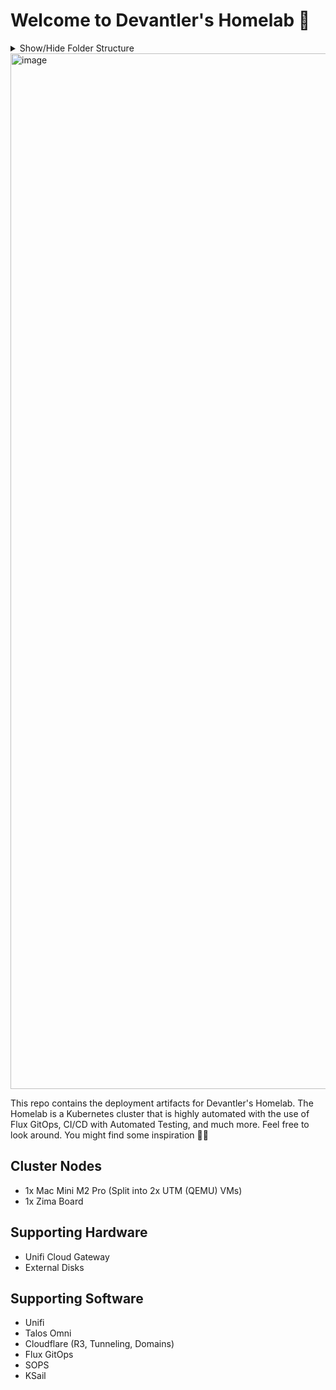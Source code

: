 # Welcome to Devantler's Homelab 🚀

<details>
  <summary>Show/Hide Folder Structure</summary>

<!-- readme-tree start -->
```
.
├── .github
│   └── workflows
├── .vscode
├── k8s
│   ├── clusters
│   │   ├── homelab-ksail
│   │   │   ├── flux-system
│   │   │   └── variables
│   │   └── homelab-prod
│   │       ├── flux-system
│   │       └── variables
│   ├── environments
│   │   └── talos
│   │       └── infrastructure
│   │           └── patches
│   └── manifests
│       ├── apps
│       │   ├── ingresses
│       │   └── patches
│       ├── infrastructure
│       │   └── releases
│       ├── infrastructure-config
│       │   ├── ingresses
│       │   ├── middlewares
│       │   ├── pipelines
│       │   └── tasks
│       └── repositories
└── talos
    └── patches
        ├── cluster
        └── nodes

31 directories
```
<!-- readme-tree end -->

</details>

<img width="1657" alt="image" src="https://github.com/devantler/homelab/assets/26203420/f2c4cf51-67b1-4fc9-ab08-16f8ea140457">

This repo contains the deployment artifacts for Devantler's Homelab. The Homelab is a Kubernetes cluster that is highly automated with the use of Flux GitOps, CI/CD with Automated Testing, and much more. Feel free to look around. You might find some inspiration 🙌🏻

## Cluster Nodes

- 1x Mac Mini M2 Pro (Split into 2x UTM (QEMU) VMs)
- 1x Zima Board

## Supporting Hardware

- Unifi Cloud Gateway
- External Disks

## Supporting Software

- Unifi
- Talos Omni
- Cloudflare (R3, Tunneling, Domains)
- Flux GitOps
- SOPS
- KSail
